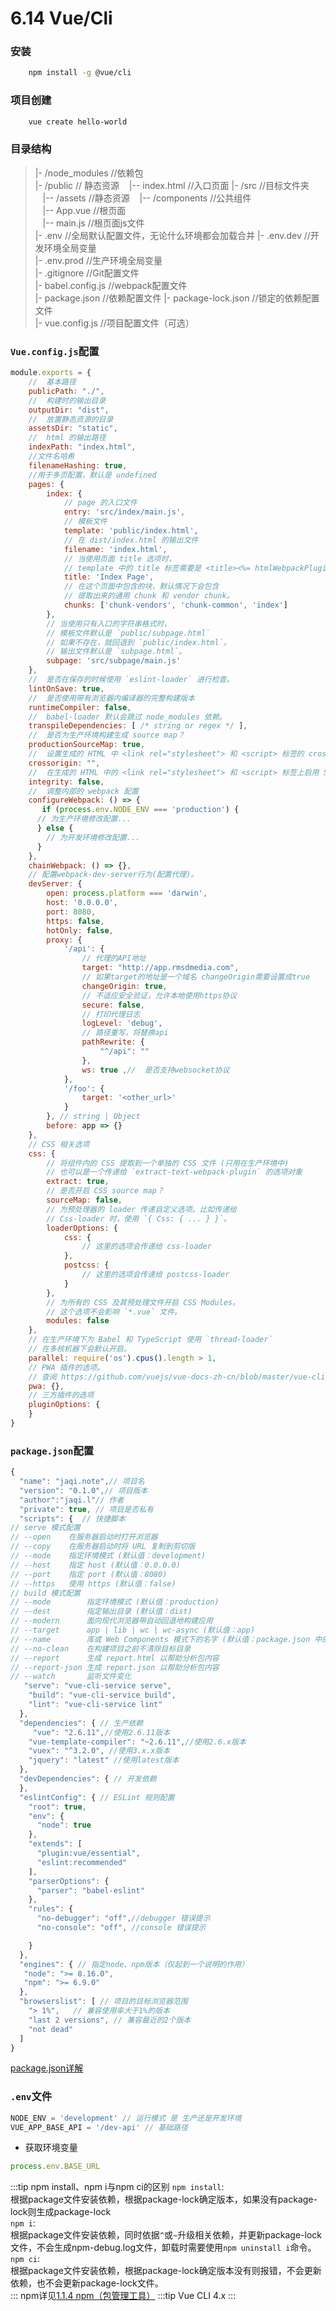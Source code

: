 # 6.14 Vue/Cli
### 安装
```zsh
    npm install -g @vue/cli
```
### 项目创建
```zsh
    vue create hello-world
```
### 目录结构
> |- /node_modules //依赖包   
> |- /public //  静态资源
> &nbsp;&nbsp;&nbsp;|--  index.html //入口页面
> |- /src //目标文件夹      
> &nbsp;&nbsp;&nbsp;|--  /assets //静态资源
> &nbsp;&nbsp;&nbsp;|--  /components //公共组件        
> &nbsp;&nbsp;&nbsp;|--  App.vue //根页面   
> &nbsp;&nbsp;&nbsp;|--  main.js //根页面js文件   
> |- .env //全局默认配置文件，无论什么环境都会加载合并 
> |- .env.dev //开发环境全局变量    
> |- .env.prod //生产环境全局变量  
> |- .gitignore //Git配置文件  
> |- babel.config.js //webpack配置文件   
> |- package.json //依赖配置文件
> |- package-lock.json  //锁定的依赖配置文件  
> |- vue.config.js  //项目配置文件（可选）

### `Vue.config.js`配置
```js
module.exports = {
    //  基本路径
    publicPath: "./",
    //  构建时的输出目录
    outputDir: "dist",
    //  放置静态资源的目录
    assetsDir: "static",
    //  html 的输出路径
    indexPath: "index.html",
    //文件名哈希
    filenameHashing: true,
    //用于多页配置，默认是 undefined
    pages: {
        index: {
            // page 的入口文件
            entry: 'src/index/main.js',
            // 模板文件
            template: 'public/index.html',
            // 在 dist/index.html 的输出文件
            filename: 'index.html',
            // 当使用页面 title 选项时，
            // template 中的 title 标签需要是 <title><%= htmlWebpackPlugin.options.title %></title>
            title: 'Index Page',
            // 在这个页面中包含的块，默认情况下会包含
            // 提取出来的通用 chunk 和 vendor chunk。
            chunks: ['chunk-vendors', 'chunk-common', 'index']
        },
        // 当使用只有入口的字符串格式时，
        // 模板文件默认是 `public/subpage.html`
        // 如果不存在，就回退到 `public/index.html`。
        // 输出文件默认是 `subpage.html`。
        subpage: 'src/subpage/main.js'
    },
    //  是否在保存的时候使用 `eslint-loader` 进行检查。
    lintOnSave: true,
    //  是否使用带有浏览器内编译器的完整构建版本
    runtimeCompiler: false,
    //  babel-loader 默认会跳过 node_modules 依赖。
    transpileDependencies: [ /* string or regex */ ],
    //  是否为生产环境构建生成 source map？
    productionSourceMap: true,
    //  设置生成的 HTML 中 <link rel="stylesheet"> 和 <script> 标签的 crossorigin 属性。
    crossorigin: "",
    //  在生成的 HTML 中的 <link rel="stylesheet"> 和 <script> 标签上启用 Subresource Integrity (SRI)。
    integrity: false,
    //  调整内部的 webpack 配置
    configureWebpack: () => {
       if (process.env.NODE_ENV === 'production') {
      // 为生产环境修改配置...
      } else {
        // 为开发环境修改配置...
      }
    }, 
    chainWebpack: () => {},
    // 配置webpack-dev-server行为(配置代理)。
    devServer: {
        open: process.platform === 'darwin',
        host: '0.0.0.0',
        port: 8080,
        https: false,
        hotOnly: false,
        proxy: {
            '/api': {
                // 代理的API地址
                target: "http://app.rmsdmedia.com",
                // 如果target的地址是一个域名 changeOrigin需要设置成true
                changeOrigin: true,
                // 不适应安全验证，允许本地使用https协议
                secure: false,
                // 打印代理日志
                logLevel: 'debug',
                // 路径重写，将替换api
                pathRewrite: {  
                    "^/api": ""
                },
                ws: true ,//  是否支持websocket协议
            },
            '/foo': {
                target: '<other_url>'
            }
        }, // string | Object
        before: app => {}
    },
    // CSS 相关选项
    css: {
        // 将组件内的 CSS 提取到一个单独的 CSS 文件 (只用在生产环境中)
        // 也可以是一个传递给 `extract-text-webpack-plugin` 的选项对象
        extract: true,
        // 是否开启 CSS source map？
        sourceMap: false,
        // 为预处理器的 loader 传递自定义选项。比如传递给
        // Css-loader 时，使用 `{ Css: { ... } }`。
        loaderOptions: {
            css: {
                // 这里的选项会传递给 css-loader
            },
            postcss: {
                // 这里的选项会传递给 postcss-loader
            }
        },
        // 为所有的 CSS 及其预处理文件开启 CSS Modules。
        // 这个选项不会影响 `*.vue` 文件。
        modules: false
    },
    // 在生产环境下为 Babel 和 TypeScript 使用 `thread-loader`
    // 在多核机器下会默认开启。
    parallel: require('os').cpus().length > 1,
    // PWA 插件的选项。
    // 查阅 https://github.com/vuejs/vue-docs-zh-cn/blob/master/vue-cli-plugin-pwa/README.md
    pwa: {},
    // 三方插件的选项
    pluginOptions: {
    }
}
```
### `package.json`配置
```js
{
  "name": "jaqi.note",// 项目名
  "version": "0.1.0",// 项目版本
  "author":"jaqi.l"// 作者
  "private": true, // 项目是否私有
  "scripts": {  // 快捷脚本
// serve 模式配置
// --open    在服务器启动时打开浏览器
// --copy    在服务器启动时将 URL 复制到剪切版
// --mode    指定环境模式 (默认值：development)
// --host    指定 host (默认值：0.0.0.0)
// --port    指定 port (默认值：8080)
// --https   使用 https (默认值：false)
// build 模式配置
// --mode        指定环境模式 (默认值：production)
// --dest        指定输出目录 (默认值：dist)
// --modern      面向现代浏览器带自动回退地构建应用
// --target      app | lib | wc | wc-async (默认值：app)
// --name        库或 Web Components 模式下的名字 (默认值：package.json 中的 "name" 字段或入口文件名)
// --no-clean    在构建项目之前不清除目标目录
// --report      生成 report.html 以帮助分析包内容
// --report-json 生成 report.json 以帮助分析包内容
// --watch       监听文件变化
   "serve": "vue-cli-service serve",
    "build": "vue-cli-service build",
    "lint": "vue-cli-service lint"
  },
  "dependencies": { // 生产依赖
     "vue": "2.6.11",//使用2.6.11版本
    "vue-template-compiler": "~2.6.11",//使用2.6.x版本
    "vuex": "^3.2.0", //使用3.x.x版本
    "jquery": "latest" //使用latest版本
  },
  "devDependencies": { // 开发依赖
  },
  "eslintConfig": { // ESLint 规则配置
    "root": true,
    "env": {
      "node": true
    },
    "extends": [
      "plugin:vue/essential",
      "eslint:recommended"
    ],
    "parserOptions": {
      "parser": "babel-eslint"
    },
    "rules": {
      "no-debugger": "off",//debugger 错误提示
      "no-console": "off", //console 错误提示

    }
  },
  "engines": { // 指定node、npm版本（仅起到一个说明的作用）
   "node": ">= 8.16.0",
   "npm": ">= 6.9.0"
  },
  "browserslist": [ // 项目的目标浏览器范围
    "> 1%",   // 兼容使用率大于1%的版本
    "last 2 versions", // 兼容最近的2个版本
    "not dead"
  ]
}
```

[package.json详解](https://zhuanlan.zhihu.com/p/384484213)
### `.env`文件
```js
NODE_ENV = 'development' // 运行模式 是 生产还是开发环境
VUE_APP_BASE_API = '/dev-api' // 基础路径
```
* 获取环境变量
```js
process.env.BASE_URL
```
:::tip npm install、npm i与npm ci的区别 
`npm install`:    
根据package文件安装依赖，根据package-lock确定版本，如果没有package-lock则生成package-lock   
`npm i`:       
根据package文件安装依赖，同时依据`^`或`~`升级相关依赖，并更新package-lock文件，不会生成npm-debug.log文件，卸载时需要使用`npm uninstall i`命令。      
`npm ci`:   
根据package文件安装依赖，根据package-lock确定版本没有则报错，不会更新依赖，也不会更新package-lock文件。    
:::
npm详见[1.1.4 npm（包管理工具）](/other/node/introduction#_1-1-4-包管理工具-npm)
:::tip
Vue CLI 4.x
:::